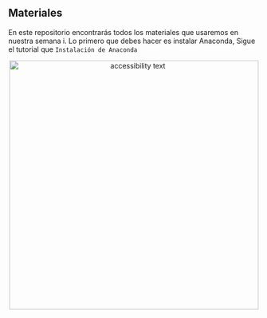 ## Materiales
En este repositorio encontrarás todos los materiales que usaremos en nuestra semana i. Lo primero que debes hacer es instalar Anaconda, Sigue el tutorial que `Instalación de Anaconda`

<p align="center">
  <img src="https://github.com/semana-i-2019/materiales/blob/master/files.jpg" width="500" alt="accessibility text">
</p>

